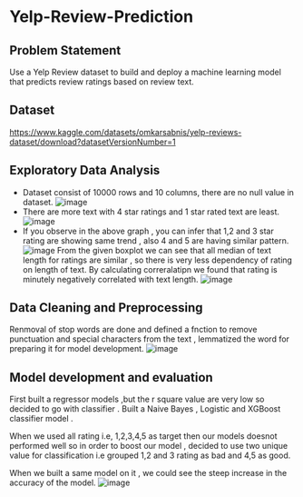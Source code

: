 # Yelp-Review-Prediction
## Problem Statement
Use a Yelp Review dataset to build and deploy a machine learning model
that predicts review ratings based on review text.
## Dataset
https://www.kaggle.com/datasets/omkarsabnis/yelp-reviews-dataset/download?datasetVersionNumber=1
## Exploratory Data Analysis
* Dataset consist of 10000 rows and 10 columns, there are no null value in dataset.
![image](https://github.com/Shekharsittle/Yelp-Review-Prediction/assets/127113185/f7c3ec51-dcac-4934-8d7a-f65c6fecb34d)
* There are more text with 4 star ratings and 1 star rated text are least.
![image](https://github.com/Shekharsittle/Yelp-Review-Prediction/assets/127113185/99a2632a-2bd7-4fba-a12e-1b864e28f2a3)
* If you observe in the above graph , you can infer that 1,2 and 3 star rating are showing same trend , also 4 and 5 are having similar pattern.
![image](https://github.com/Shekharsittle/Yelp-Review-Prediction/assets/127113185/2e7d717c-8b06-4e81-a4bd-36ec06376b0e)
From the given boxplot we can see that all median of text length for ratings are similar , so there is very less dependency of rating on length of text. By calculating correralatipn we found that rating is minutely negatively correlated with text length.
![image](https://github.com/Shekharsittle/Yelp-Review-Prediction/assets/127113185/248a14af-58ff-4027-aeed-bf91cdff29ea)
## Data Cleaning and Preprocessing
Renmoval of stop words are done and defined a fnction to remove punctuation and special characters from the text , lemmatized the word for preparing it for model development.
![image](https://github.com/Shekharsittle/Yelp-Review-Prediction/assets/127113185/81f6f974-ccbe-4258-8ac7-0ff9e89a73c9)
## Model development and evaluation
First built a regressor models ,but the r square value are very low so decided to go with classifier . Built a Naive Bayes , Logistic and XGBoost classifier model .

When we used all rating i.e, 1,2,3,4,5 as target then our models doesnot performed well so in order to boost our model , decided to use two unique value for classification i.e grouped  1,2 and 3 rating as bad and 4,5 as good. 

When we built a same model on it , we could see the steep increase in the accuracy of the model.
![image](https://github.com/Shekharsittle/Yelp-Review-Prediction/assets/127113185/9f434126-f6c5-4f95-823c-f627143a9325)



 
